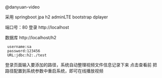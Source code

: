 @danyuan-video

采用
springboot jpa h2
adminLTE bootstrap dplayer

端口号：80
登录 http://localhost

数据库
	 http://localhost/h2
	 
	 username:sa
	 password:123456
	 URL:jdbc:h2:./test
	 

登录页面输入要添加的路径，系统自动整理视频文件信息记录下来
点击查看前 把路径配置到系统参数中重启系统，即可在线播放视频
